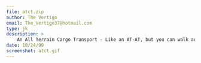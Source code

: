 ```yaml
---
file: atct.zip
author: The Vertigo
email: The_Vertigo37@hotmail.com
type: jk
description: >
    An All Terrain Cargo Transport - Like an AT-AT, but you can walk around inside it
date: 10/24/99
screenshot: atct.gif
---
```

